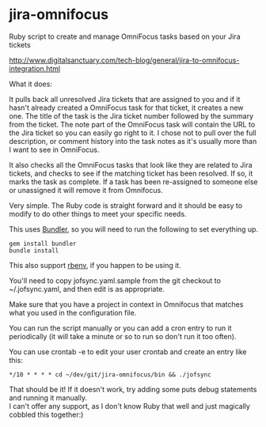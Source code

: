 jira-omnifocus
==============

Ruby script to create and manage OmniFocus tasks based on your Jira tickets

http://www.digitalsanctuary.com/tech-blog/general/jira-to-omnifocus-integration.html

What it does:

It pulls back all unresolved Jira tickets that are assigned to you and if it hasn't already created a OmniFocus task for that ticket, it creates a new one.  The title of the task is the Jira ticket number followed by the summary from the ticket.  The note part of the OmniFocus task will contain the URL to the Jira ticket so you can easily go right to it.  I chose not to pull over the full description, or comment history into the task notes as it's usually more than I want to see in OmniFocus.

It also checks all the OmniFocus tasks that look like they are related to Jira tickets, and checks to see if the matching ticket has been resolved.  If so, it marks the task as complete. If a task has been re-assigned to someone else or unassigned it will remove it from Omnifocus.

Very simple.  The Ruby code is straight forward and it should be easy to modify to do other things to meet your specific needs.

This uses [Bundler](http://bundler.io/), so you will need to run the following to set everything up.

```
gem install bundler
bundle install
```

This also support [rbenv](http://rbenv.org/), if you happen to be using it.

You'll need to copy jofsync.yaml.sample from the git checkout to ~/.jofsync.yaml, and then edit is as appropriate.

Make sure that you have a project in context in Omnifocus that matches what you used in the configuration file.

You can run the script manually or you can add a cron entry to run it periodically (it will take a minute or so to run so don't run it too often).

You can use crontab -e to edit your user crontab and create an entry like this:

```
*/10 * * * * cd ~/dev/git/jira-omnifocus/bin && ./jofsync
```

That should be it!  If it doesn't work, try adding some puts debug statements and running it manually.  
I can't offer any support, as I don't know Ruby that well and just magically cobbled this together:)

